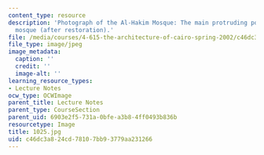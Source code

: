 ```yaml
---
content_type: resource
description: 'Photograph of the Al-Hakim Mosque: The main protruding portal of the
  mosque (after restoration).'
file: /media/courses/4-615-the-architecture-of-cairo-spring-2002/c46dc3a824cd78107bb93779aa231266_1025.jpg
file_type: image/jpeg
image_metadata:
  caption: ''
  credit: ''
  image-alt: ''
learning_resource_types:
- Lecture Notes
ocw_type: OCWImage
parent_title: Lecture Notes
parent_type: CourseSection
parent_uid: 6903e2f5-731a-0bfe-a3b8-4ff0493b836b
resourcetype: Image
title: 1025.jpg
uid: c46dc3a8-24cd-7810-7bb9-3779aa231266
---
```

